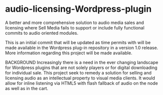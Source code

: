 # audio-licensing-Wordpress-plugin
A better and more comprehensive solution to audio media sales and licensing where Sell Media fails to support or include fully functional commits to audio oriented modules.

This is an initial commit that will be updated as time permits with will be made available in the Wordpress plug-in repository in a version 1.0 release. More information regarding this project will be made available.

BACKGROUND
Increasingly there is a need in the ever changing landscape for Wordpress plugins that are not solely players or for digital downloading for individual sale. This project seek to remedy a solution for selling and licensing audio as an intellectual property to visual media clients. It would allow for inline listening via HTML5 with flash fallback of audio on the node as well as in the cart. 

